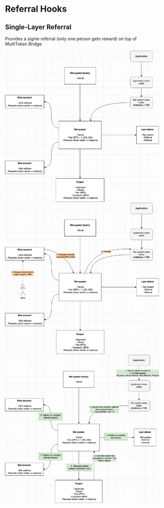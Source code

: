 # Referral Hooks

## Single-Layer Referral
Provides a signle referral (only one person gets reward) on top of MultiToken Bridge 

![RefChart](RefSystemOverview.drawio.png)
![RefChart](RefSystemRewardClaim.drawio.png)
![RefChart](RefSystemRewardDeposit.drawio.png)
